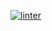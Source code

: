 [![linter](https://github.com/<JacobGD1>/<ICS2O-Unit3-02-HTML-ICS2O-Unit3-02-HTML->/workflows/linter/badge.svg)](https://github.com/marketplace/actions/super-linter)     
